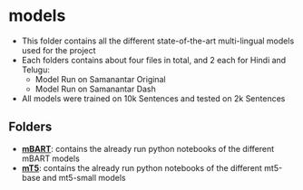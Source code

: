 # models

- This folder contains all the different state-of-the-art multi-lingual models used for the project
- Each folders contains about four files in total, and 2 each for Hindi and Telugu:
  - Model Run on Samanantar Original
  - Model Run on Samanantar Dash
- All models were trained on 10k Sentences and tested on 2k Sentences

## Folders

- **[mBART](./mBART)**: contains the already run python notebooks of the different mBART models
- **[mT5](./MT5)**: contains the already run python notebooks of the different mt5-base and mt5-small models
